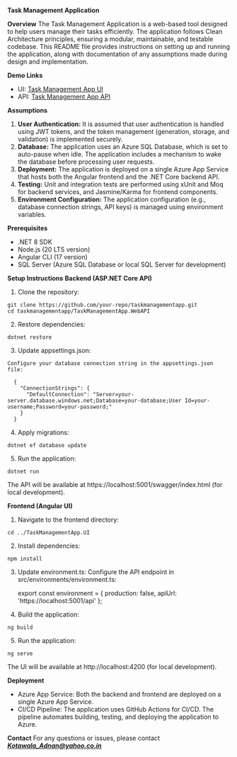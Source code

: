 **Task Management Application**

**Overview**
The Task Management Application is a web-based tool designed to help users manage their tasks efficiently. The application follows Clean Architecture principles, ensuring a modular, maintainable, and testable codebase. This README file provides instructions on setting up and running the application, along with documentation of any assumptions made during design and implementation.

**Demo Links**
- UI: [Task Management App UI](https://ad-demo-taskmanagementapp.azurewebsites.net/)
- API: [Task Management App API](https://ad-demo-taskmanagementapp.azurewebsites.net/swagger/index.html)

**Assumptions**
1. **User Authentication:** It is assumed that user authentication is handled using JWT tokens, and the token management (generation, storage, and validation) is implemented securely.
2. **Database:** The application uses an Azure SQL Database, which is set to auto-pause when idle. The application includes a mechanism to wake the database before processing user requests.
3. **Deployment:** The application is deployed on a single Azure App Service that hosts both the Angular frontend and the .NET Core backend API.
4. **Testing:** Unit and integration tests are performed using xUnit and Moq for backend services, and Jasmine/Karma for frontend components.
5. **Environment Configuration:** The application configuration (e.g., database connection strings, API keys) is managed using environment variables.

**Prerequisites**
- .NET 8 SDK
- Node.js (20 LTS version)
- Angular CLI (17 version)
- SQL Server (Azure SQL Database or local SQL Server for development)

**Setup Instructions**
**Backend (ASP.NET Core API)**
  1. Clone the repository:
     
    git clone https://github.com/your-repo/taskmanagementapp.git
    cd taskmanagementapp/TaskManagementApp.WebAPI

  2. Restore dependencies:

    dotnet restore

  3. Update appsettings.json:

    Configure your database connection string in the appsettings.json file:
      
      {
        "ConnectionStrings": {
          "DefaultConnection": "Server=your-server.database.windows.net;Database=your-database;User Id=your-username;Password=your-password;"
        }
      }

  4. Apply migrations:

    dotnet ef database update

  5. Run the application:

    dotnet run

The API will be available at https://localhost:5001/swagger/index.html (for local development).

**Frontend (Angular UI)**
  1. Navigate to the frontend directory:

    cd ../TaskManagementApp.UI

  2. Install dependencies:

    npm install

  3. Update environment.ts:
    Configure the API endpoint in src/environments/environment.ts:
      
      export const environment = {
        production: false,
        apiUrl: 'https://localhost:5001/api'
      };
     
  4. Build the application:

    ng build

  5. Run the application:

    ng serve

The UI will be available at http://localhost:4200 (for local development).

**Deployment**
- Azure App Service: Both the backend and frontend are deployed on a single Azure App Service.
- CI/CD Pipeline: The application uses GitHub Actions for CI/CD. The pipeline automates building, testing, and deploying the application to Azure.

**Contact**
For any questions or issues, please contact _**Kotawala_Adnan@yahoo.co.in**_
